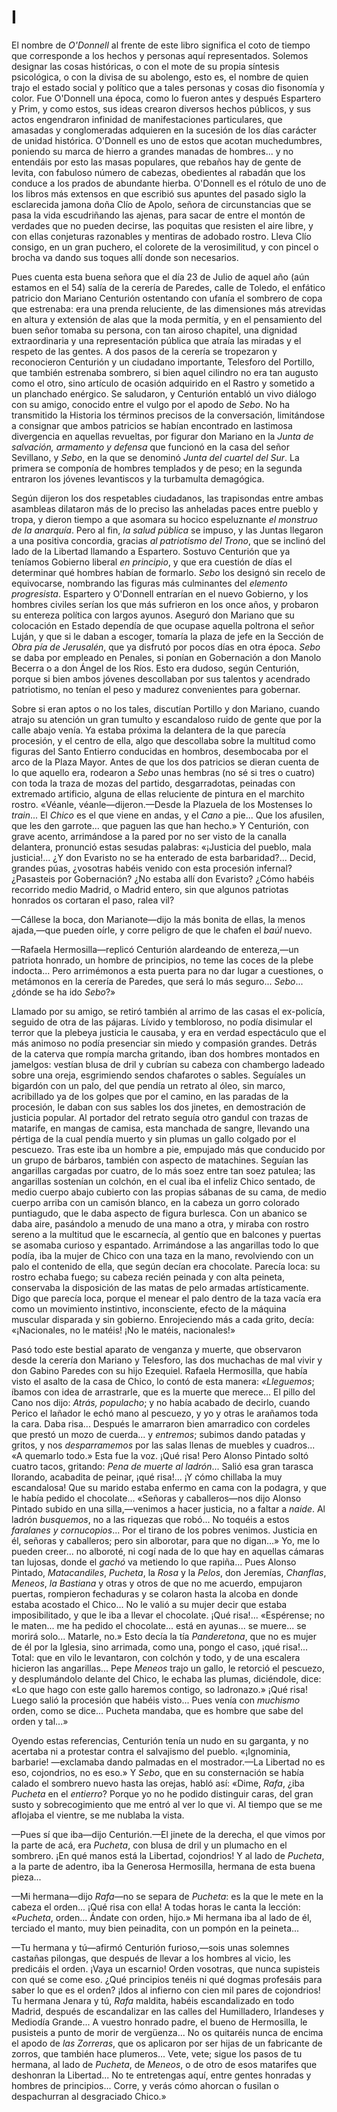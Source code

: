 # I

El nombre de *O'Donnell* al frente de este libro significa el coto de tiempo
que corresponde a los hechos y personas aquí representados. Solemos designar
las cosas históricas, o con el mote de su propia síntesis psicológica, o con la
divisa de su abolengo, esto es, el nombre de quien trajo el estado social
y político que a tales personas y cosas dio fisonomía y color. Fue O'Donnell
una época, como lo fueron antes y después Espartero y Prim, y como estos, sus
ideas crearon diversos hechos públicos, y sus actos engendraron infinidad de
manifestaciones particulares, que amasadas y conglomeradas adquieren en la
sucesión de los días carácter de unidad histórica. O'Donnell es uno de estos
que acotan muchedumbres, poniendo su marca de hierro a grandes manadas de
hombres... y no entendáis por esto las masas populares, que rebaños hay de
gente de levita, con fabuloso número de cabezas, obedientes al rabadán que los
conduce a los prados de abundante hierba. O'Donnell es el rótulo de uno de los
libros más extensos en que escribió sus apuntes del pasado siglo la esclarecida
jamona doña Clío de Apolo, señora de circunstancias que se pasa la vida
escudriñando las ajenas, para sacar de entre el montón de verdades que no
pueden decirse, las poquitas que resisten el aire libre, y con ellas conjeturas
razonables y mentiras de adobado rostro. Lleva Clío consigo, en un gran
puchero, el colorete de la verosimilitud, y con pincel o brocha va dando sus
toques allí donde son necesarios.

Pues cuenta esta buena señora que el día 23 de Julio de aquel año (aún estamos
en el 54) salía de la cerería de Paredes, calle de Toledo, el enfático patricio
don Mariano Centurión ostentando con ufanía el sombrero de copa que estrenaba:
era una prenda reluciente, de las dimensiones más atrevidas en altura
y extensión de alas que la moda permitía, y en el pensamiento del buen señor
tomaba su persona, con tan airoso chapitel, una dignidad extraordinaria y una
representación pública que atraía las miradas y el respeto de las gentes. A dos
pasos de la cerería se tropezaron y reconocieron Centurión y un ciudadano
importante, Telesforo del Portillo, que también estrenaba sombrero, si bien
aquel cilindro no era tan augusto como el otro, sino artículo de ocasión
adquirido en el Rastro y sometido a un planchado enérgico. Se saludaron,
y Centurión entabló un vivo diálogo con su amigo, conocido entre el vulgo por
el apodo de *Sebo*. No ha transmitido la Historia los términos precisos de la
conversación, limitándose a consignar que ambos patricios se habían encontrado
en lastimosa divergencia en aquellas revueltas, por figurar don Mariano en la
*Junta de salvación, armamento y defensa* que funcionó en la casa del señor
Sevillano, y *Sebo*, en la que se denominó *Junta del cuartel del Sur*. La
primera se componía de hombres templados y de peso; en la segunda entraron los
jóvenes levantiscos y la turbamulta demagógica.

Según dijeron los dos respetables ciudadanos, las trapisondas entre ambas
asambleas dilataron más de lo preciso las anheladas paces entre pueblo y tropa,
y dieron tiempo a que asomara su hocico espeluznante *el monstruo de la
anarquía*. Pero al fin, *la salud pública* se impuso, y las Juntas llegaron
a una positiva concordia, gracias *al patriotismo del Trono*, que se inclinó
del lado de la Libertad llamando a Espartero. Sostuvo Centurión que ya teníamos
Gobierno liberal *en principio*, y que era cuestión de días el determinar qué
hombres habían de formarlo. *Sebo* los designó sin recelo de equivocarse,
nombrando las figuras más culminantes del *elemento progresista*. Espartero
y O'Donnell entrarían en el nuevo Gobierno, y los hombres civiles serían los
que más sufrieron en los once años, y probaron su entereza política con largos
ayunos. Aseguró don Mariano que su colocación en Estado dependía de que ocupase
aquella poltrona el señor Luján, y que si le daban a escoger, tomaría la plaza
de jefe en la Sección de *Obra pía de Jerusalén*, que ya disfrutó por pocos
días en otra época. *Sebo* se daba por empleado en Penales, si ponían en
Gobernación a don Manolo Becerra o a don Ángel de los Ríos. Esto era dudoso,
según Centurión, porque si bien ambos jóvenes descollaban por sus talentos
y acendrado patriotismo, no tenían el peso y madurez convenientes para
gobernar.

Sobre si eran aptos o no los tales, discutían Portillo y don Mariano, cuando
atrajo su atención un gran tumulto y escandaloso ruido de gente que por la
calle abajo venía. Ya estaba próxima la delantera de la que parecía procesión,
y el centro de ella, algo que descollaba sobre la multitud como figuras del
Santo Entierro conducidas en hombros, desembocaba por el arco de la Plaza
Mayor. Antes de que los dos patricios se dieran cuenta de lo que aquello era,
rodearon a *Sebo* unas hembras (no sé si tres o cuatro) con toda la traza de
mozas del partido, desgarradotas, peinadas con extremado artificio, alguna de
ellas reluciente de pintura en el marchito rostro. «Véanle,
véanle—dijeron.—Desde la Plazuela de los Mostenses lo *train*... El *Chico* es
el que viene en andas, y el *Cano* a pie... Que los afusilen, que les den
garrote... que paguen las que han hecho.» Y Centurión, con grave acento,
arrimándose a la pared por no ser visto de la canalla delantera, pronunció
estas sesudas palabras: «¡Justicia del pueblo, mala justicia!... ¿Y don
Evaristo no se ha enterado de esta barbaridad?... Decid, grandes púas,
¿vosotras habéis venido con esta procesión infernal? ¿Pasasteis por
Gobernación? ¿No estaba allí don Evaristo? ¿Cómo habéis recorrido medio Madrid,
o Madrid entero, sin que algunos patriotas honrados os cortaran el paso, ralea
vil?

—Cállese la boca, don Marianote—dijo la más bonita de ellas, la menos
ajada,—que pueden oírle, y corre peligro de que le chafen el *baúl* nuevo.

—Rafaela Hermosilla—replicó Centurión alardeando de entereza,—un patriota
honrado, un hombre de principios, no teme las coces de la plebe indocta... Pero
arrimémonos a esta puerta para no dar lugar a cuestiones, o metámonos en la
cerería de Paredes, que será lo más seguro... *Sebo*... ¿dónde se ha ido
*Sebo*?»

Llamado por su amigo, se retiró también al arrimo de las casas el ex-policía,
seguido de otra de las pájaras. Lívido y tembloroso, no podía disimular el
terror que la plebeya justicia le causaba, y era en verdad espectáculo que el
más animoso no podía presenciar sin miedo y compasión grandes. Detrás de la
caterva que rompía marcha gritando, iban dos hombres montados en jamelgos:
vestían blusa de dril y cubrían su cabeza con chambergo ladeado sobre una
oreja, esgrimiendo sendos chafarotes o sables. Seguíales un bigardón con un
palo, del que pendía un retrato al óleo, sin marco, acribillado ya de los
golpes que por el camino, en las paradas de la procesión, le daban con sus
sables los dos jinetes, en demostración de justicia popular. Al portador del
retrato seguía otro gandul con trazas de matarife, en mangas de camisa, esta
manchada de sangre, llevando una pértiga de la cual pendía muerto y sin plumas
un gallo colgado por el pescuezo. Tras este iba un hombre a pie, empujado más
que conducido por un grupo de bárbaros, también con aspecto de matachines.
Seguían las angarillas cargadas por cuatro, de lo más soez entre tan soez
patulea; las angarillas sostenían un colchón, en el cual iba el infeliz Chico
sentado, de medio cuerpo abajo cubierto con las propias sábanas de su cama, de
medio cuerpo arriba con un camisón blanco, en la cabeza un gorro colorado
puntiagudo, que le daba aspecto de figura burlesca. Con un abanico se daba
aire, pasándolo a menudo de una mano a otra, y miraba con rostro sereno a la
multitud que le escarnecía, al gentío que en balcones y puertas se asomaba
curioso y espantado. Arrimándose a las angarillas todo lo que podía, iba la
mujer de Chico con una taza en la mano, revolviendo con un palo el contenido de
ella, que según decían era chocolate. Parecía loca: su rostro echaba fuego; su
cabeza recién peinada y con alta peineta, conservaba la disposición de las
matas de pelo armadas artísticamente. Digo que parecía loca, porque el menear
el palo dentro de la taza vacía era como un movimiento instintivo,
inconsciente, efecto de la máquina muscular disparada y sin gobierno.
Enrojeciendo más a cada grito, decía: «¡Nacionales, no le matéis! ¡No le
matéis, nacionales!»

Pasó todo este bestial aparato de venganza y muerte, que observaron desde la
cerería don Mariano y Telesforo, las dos muchachas de mal vivir y don Gabino
Paredes con su hijo Ezequiel. Rafaela Hermosilla, que había visto el asalto de
la casa de Chico, lo contó de esta manera: *«Lleguemos*; íbamos con idea de
arrastrarle, que es la muerte que merece... El pillo del Cano nos dijo: *Atrás,
populacho*; y no había acabado de decirlo, cuando Perico el lañador le echó
mano al pescuezo, y yo y otras le arañamos toda la cara. Daba risa...  Después
le amarraron bien amarradico con cordeles que prestó un mozo de cuerda...
y *entremos*; subimos dando patadas y gritos, y nos *desparramemos* por las
salas llenas de muebles y cuadros... «A quemarlo todo.» Esta fue la voz.  ¡Qué
risa! Pero Alonso Pintado soltó cuatro tacos, gritando: *Pena de muerte al
ladrón*... Salió esa gran tarasca llorando, acabadita de peinar, ¡qué risa!...
¡Y cómo chillaba la muy escandalosa! Que su marido estaba enfermo en cama con
la podagra, y que le había pedido el chocolate... «Señoras y caballeros—nos
dijo Alonso Pintado subido en una silla,—venimos a hacer justicia, no a faltar
a *naide*. Al ladrón *busquemos*, no a las riquezas que robó... No toquéis
a estos *faralanes y cornucopios*... Por el tirano de los pobres venimos.
Justicia en él, señoras y caballeros; pero sin alborotar, para que no
digan...» Yo, me lo pueden creer... no alboroté, ni cogí nada de lo que hay en
aquellas cámaras tan lujosas, donde el *gachó* va metiendo lo que rapiña...
Pues Alonso Pintado, *Matacandiles*, *Pucheta*, la *Rosa* y la *Pelos*, don
Jeremías, *Chanflas*, *Meneos*, *la Bastiana* y otras y otros de que no me
acuerdo, empujaron puertas, rompieron fechaduras y se colaron hasta la alcoba
en donde estaba acostado el Chico... No le valió a su mujer decir que estaba
imposibilitado, y que le iba a llevar el chocolate. ¡Qué risa!... «Espérense;
no le maten... me ha pedido el chocolate...  está en ayunas... se muere... se
morirá solo... Matarle, no.» Esto decía la tía *Panderetona*, que no es mujer
de él por la Iglesia, sino arrimada, como una, pongo el caso, ¡qué risa!...
Total: que en vilo le levantaron, con colchón y todo, y de una escalera
hicieron las angarillas... Pepe *Meneos* trajo un gallo, le retorció el
pescuezo, y desplumándolo delante del Chico, le echaba las plumas, diciéndole,
dice: «Lo que hago con este gallo haremos contigo, so ladronazo.» ¡Qué risa!
Luego salió la procesión que habéis visto... Pues venía con *muchismo* orden,
como se dice... Pucheta mandaba, que es hombre que sabe del orden y tal...»

Oyendo estas referencias, Centurión tenía un nudo en su garganta, y no acertaba
ni a protestar contra el salvajismo del pueblo. «¡Ignominia, barbarie!
—exclamaba dando palmadas en el mostrador.—La Libertad no es eso, cojondrios,
no es eso.» Y *Sebo*, que en su consternación se había calado el sombrero nuevo
hasta las orejas, habló así: «Dime, *Rafa*, ¿iba *Pucheta* en el *entierro*?
Porque yo no he podido distinguir caras, del gran susto y sobrecogimiento que
me entró al ver lo que vi. Al tiempo que se me aflojaba el vientre, se me
nublaba la vista.

—Pues sí que iba—dijo Centurión.—El jinete de la derecha, el que vimos por la
parte de acá, era *Pucheta*, con blusa de dril y un plumacho en el sombrero.
¡En qué manos está la Libertad, cojondrios! Y al lado de *Pucheta*, a la parte
de adentro, iba la Generosa Hermosilla, hermana de esta buena pieza...

—Mi hermana—dijo *Rafa*—no se separa de *Pucheta*: es la que le mete en la cabeza
el orden... ¡Qué risa con ella! A todas horas le canta la lección: «*Pucheta*,
orden... Ándate con orden, hijo.» Mi hermana iba al lado de él, terciado el
manto, muy bien peinadita, con un pompón en la peineta...

—Tu hermana y tú—afirmó Centurión furioso,—sois unas solemnes castañas
pilongas, que después de llevar a los hombres al vicio, les predicáis el orden.
¡Vaya un escarnio! Orden vosotras, que nunca supisteis con qué se come eso.
¿Qué principios tenéis ni qué dogmas profesáis para saber lo que es el orden?
¡Idos al infierno con cien mil pares de cojondrios! Tu hermana Jenara y tú,
*Rafa* maldita, habéis escandalizado en todo Madrid, después de escandalizar en
las calles del Humilladero, Irlandeses y Mediodía Grande... A vuestro honrado
padre, el bueno de Hermosilla, le pusisteis a punto de morir de vergüenza... No
os quitaréis nunca de encima el apodo de *las Zorreras*, que os aplicaron por ser
hijas de un fabricante de zorros, que también hace plumeros... Vete, vete;
sigue los pasos de tu hermana, al lado de *Pucheta*, de *Meneos*, o de otro de esos
matarifes que deshonran la Libertad... No te entretengas aquí, entre gentes
honradas y hombres de principios... Corre, y verás cómo ahorcan o fusilan o
despachurran al desgraciado Chico.»
